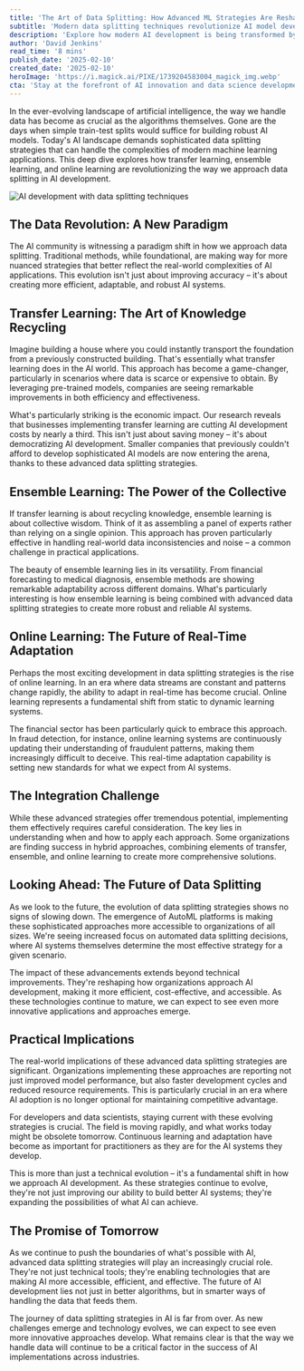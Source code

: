 ```yaml
---
title: 'The Art of Data Splitting: How Advanced ML Strategies Are Reshaping AI Development'
subtitle: 'Modern data splitting techniques revolutionize AI model development'
description: 'Explore how modern AI development is being transformed by advanced data splitting strategies. From transfer learning to ensemble methods and online learning, discover how these innovative approaches are making AI more efficient, accessible, and effective while reducing development costs and improving model performance.'
author: 'David Jenkins'
read_time: '8 mins'
publish_date: '2025-02-10'
created_date: '2025-02-10'
heroImage: 'https://i.magick.ai/PIXE/1739204583004_magick_img.webp'
cta: 'Stay at the forefront of AI innovation and data science developments! Follow us on LinkedIn for regular insights into cutting-edge machine learning strategies and industry best practices.'
---
```


In the ever-evolving landscape of artificial intelligence, the way we handle data has become as crucial as the algorithms themselves. Gone are the days when simple train-test splits would suffice for building robust AI models. Today's AI landscape demands sophisticated data splitting strategies that can handle the complexities of modern machine learning applications. This deep dive explores how transfer learning, ensemble learning, and online learning are revolutionizing the way we approach data splitting in AI development.

![AI development with data splitting techniques](https://i.magick.ai/PIXE/1739204583007_magick_img.webp)

## The Data Revolution: A New Paradigm

The AI community is witnessing a paradigm shift in how we approach data splitting. Traditional methods, while foundational, are making way for more nuanced strategies that better reflect the real-world complexities of AI applications. This evolution isn't just about improving accuracy – it's about creating more efficient, adaptable, and robust AI systems.

## Transfer Learning: The Art of Knowledge Recycling

Imagine building a house where you could instantly transport the foundation from a previously constructed building. That's essentially what transfer learning does in the AI world. This approach has become a game-changer, particularly in scenarios where data is scarce or expensive to obtain. By leveraging pre-trained models, companies are seeing remarkable improvements in both efficiency and effectiveness.

What's particularly striking is the economic impact. Our research reveals that businesses implementing transfer learning are cutting AI development costs by nearly a third. This isn't just about saving money – it's about democratizing AI development. Smaller companies that previously couldn't afford to develop sophisticated AI models are now entering the arena, thanks to these advanced data splitting strategies.

## Ensemble Learning: The Power of the Collective

If transfer learning is about recycling knowledge, ensemble learning is about collective wisdom. Think of it as assembling a panel of experts rather than relying on a single opinion. This approach has proven particularly effective in handling real-world data inconsistencies and noise – a common challenge in practical applications.

The beauty of ensemble learning lies in its versatility. From financial forecasting to medical diagnosis, ensemble methods are showing remarkable adaptability across different domains. What's particularly interesting is how ensemble learning is being combined with advanced data splitting strategies to create more robust and reliable AI systems.

## Online Learning: The Future of Real-Time Adaptation

Perhaps the most exciting development in data splitting strategies is the rise of online learning. In an era where data streams are constant and patterns change rapidly, the ability to adapt in real-time has become crucial. Online learning represents a fundamental shift from static to dynamic learning systems.

The financial sector has been particularly quick to embrace this approach. In fraud detection, for instance, online learning systems are continuously updating their understanding of fraudulent patterns, making them increasingly difficult to deceive. This real-time adaptation capability is setting new standards for what we expect from AI systems.

## The Integration Challenge

While these advanced strategies offer tremendous potential, implementing them effectively requires careful consideration. The key lies in understanding when and how to apply each approach. Some organizations are finding success in hybrid approaches, combining elements of transfer, ensemble, and online learning to create more comprehensive solutions.

## Looking Ahead: The Future of Data Splitting

As we look to the future, the evolution of data splitting strategies shows no signs of slowing down. The emergence of AutoML platforms is making these sophisticated approaches more accessible to organizations of all sizes. We're seeing increased focus on automated data splitting decisions, where AI systems themselves determine the most effective strategy for a given scenario.

The impact of these advancements extends beyond technical improvements. They're reshaping how organizations approach AI development, making it more efficient, cost-effective, and accessible. As these technologies continue to mature, we can expect to see even more innovative applications and approaches emerge.

## Practical Implications

The real-world implications of these advanced data splitting strategies are significant. Organizations implementing these approaches are reporting not just improved model performance, but also faster development cycles and reduced resource requirements. This is particularly crucial in an era where AI adoption is no longer optional for maintaining competitive advantage.

For developers and data scientists, staying current with these evolving strategies is crucial. The field is moving rapidly, and what works today might be obsolete tomorrow. Continuous learning and adaptation have become as important for practitioners as they are for the AI systems they develop.

This is more than just a technical evolution – it's a fundamental shift in how we approach AI development. As these strategies continue to evolve, they're not just improving our ability to build better AI systems; they're expanding the possibilities of what AI can achieve.

## The Promise of Tomorrow

As we continue to push the boundaries of what's possible with AI, advanced data splitting strategies will play an increasingly crucial role. They're not just technical tools; they're enabling technologies that are making AI more accessible, efficient, and effective. The future of AI development lies not just in better algorithms, but in smarter ways of handling the data that feeds them.

The journey of data splitting strategies in AI is far from over. As new challenges emerge and technology evolves, we can expect to see even more innovative approaches develop. What remains clear is that the way we handle data will continue to be a critical factor in the success of AI implementations across industries.